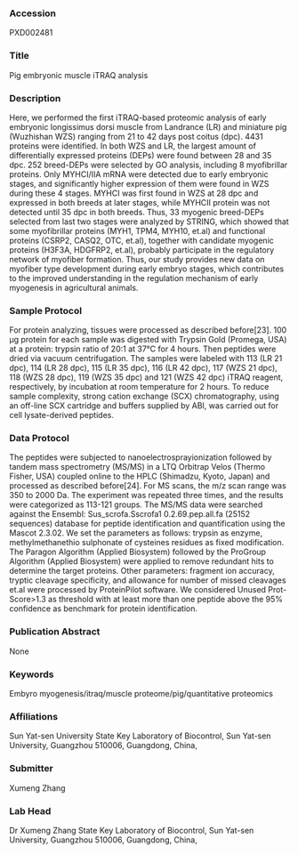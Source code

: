 ### Accession
PXD002481

### Title
Pig embryonic muscle iTRAQ analysis

### Description
Here, we performed the first iTRAQ-based proteomic analysis of early embryonic longissimus dorsi muscle from Landrance (LR) and miniature pig (Wuzhishan WZS) ranging from 21 to 42 days post coitus (dpc). 4431 proteins were identified. In both WZS and LR, the largest amount of differentially expressed proteins (DEPs) were found between 28 and 35 dpc. 252 breed-DEPs were selected by GO analysis, including 8 myofibrillar proteins. Only MYHCⅠ/IIA mRNA were detected due to early embryonic stages, and significantly higher expression of them were found in WZS during these 4 stages. MYHCⅠ was first found in WZS at 28 dpc and expressed in both breeds at later stages, while MYHCII protein was not detected until 35 dpc in both breeds. Thus, 33 myogenic breed-DEPs selected from last two stages were analyzed by STRING, which showed that some myofibrillar proteins (MYH1, TPM4, MYH10, et.al) and functional proteins (CSRP2, CASQ2, OTC, et.al), together with candidate myogenic proteins (H3F3A, HDGFRP2, et.al), probably participate in the regulatory network of myofiber formation. Thus, our study provides new data on myofiber type development during early embryo stages, which contributes to the improved understanding in the regulation mechanism of early myogenesis in agricultural animals.

### Sample Protocol
For protein analyzing, tissues were processed as described before[23]. 100 μg protein for each sample was digested with Trypsin Gold (Promega, USA) at a protein: trypsin ratio of 20:1 at 37°C for 4 hours. Then peptides were dried via vacuum centrifugation. The samples were labeled with 113 (LR 21 dpc), 114 (LR 28 dpc), 115 (LR 35 dpc), 116 (LR 42 dpc), 117 (WZS 21 dpc), 118 (WZS 28 dpc), 119 (WZS 35 dpc) and 121 (WZS 42 dpc) iTRAQ reagent, respectively, by incubation at room temperature for 2 hours. To reduce sample complexity, strong cation exchange (SCX) chromatography, using an off-line SCX cartridge and buffers supplied by ABI, was carried out for cell lysate-derived peptides.

### Data Protocol
The peptides were subjected to nanoelectrosprayionization followed by tandem mass spectrometry (MS/MS) in a LTQ Orbitrap Velos (Thermo Fisher, USA) coupled online to the HPLC (Shimadzu, Kyoto, Japan) and processed as described before[24]. For MS scans, the m/z scan range was 350 to 2000 Da. The experiment was repeated three times, and the results were categorized as 113-121 groups.  The MS/MS data were searched against the Ensembl: Sus_scrofa.Sscrofa1 0.2.69.pep.all.fa (25152 sequences) database for peptide identification and quantification using the Mascot 2.3.02. We set the parameters as follows: trypsin as enzyme, methylmethanethio sulphonate of cysteines residues as fixed modification. The Paragon Algorithm (Applied Biosystem) followed by the ProGroup Algorithm (Applied Biosystem) were applied to remove redundant hits to determine the target proteins. Other parameters: fragment ion accuracy, tryptic cleavage specificity, and allowance for number of missed cleavages et.al were processed by ProteinPilot software. We considered Unused Prot-Score>1.3 as threshold with at least more than one peptide above the 95% confidence as benchmark for protein identification.

### Publication Abstract
None

### Keywords
Embyro myogenesis/itraq/muscle proteome/pig/quantitative proteomics

### Affiliations
Sun Yat-sen University
State Key Laboratory of Biocontrol, Sun Yat-sen University, Guangzhou 510006, Guangdong, China,

### Submitter
Xumeng Zhang

### Lab Head
Dr Xumeng Zhang
State Key Laboratory of Biocontrol, Sun Yat-sen University, Guangzhou 510006, Guangdong, China,


